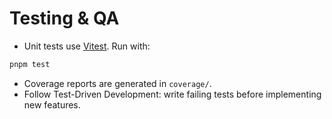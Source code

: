 # Testing & QA

- Unit tests use [Vitest](https://vitest.dev/). Run with:
```bash
pnpm test
```
- Coverage reports are generated in `coverage/`.
- Follow Test-Driven Development: write failing tests before implementing new features.

